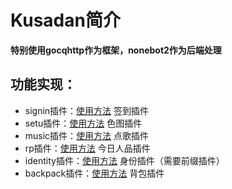 # Kusadan简介
**特别使用gocqhttp作为框架，nonebot2作为后端处理**

## 功能实现：
- signin插件：[使用方法](https://github.com/Belmaxi/Kusadan/tree/main/nonebot_plugin_signin) 签到插件
- setu插件：[使用方法](https://github.com/Belmaxi/Kusadan/tree/main/nonebot_plugin_setu) 色图插件
- music插件：[使用方法](https://github.com/Belmaxi/Kusadan/tree/main/nonebot_plugin_music) 点歌插件
- rp插件：[使用方法](https://github.com/Belmaxi/Kusadan/tree/main/nonebot_plugin_rp) 今日人品插件
- identity插件：[使用方法](https://github.com/Belmaxi/Kusadan/tree/main/nonebot_plugin_identity) 身份插件（需要前缀插件）
- backpack插件：[使用方法](https://github.com/Belmaxi/Kusadan/tree/main/nonebot_plugin_backpack) 背包插件
